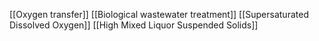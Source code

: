 [[Oxygen transfer]]
[[Biological wastewater treatment]]
[[Supersaturated Dissolved Oxygen]]
[[High Mixed Liquor Suspended Solids]]
